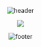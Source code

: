 <div align = "center">

![header](https://capsule-render.vercel.app/api?type=waving&color=gradient&text=Hello!%20I'm%20Mubasheer&height=100&section=header)

![](https://komarev.com/ghpvc/?username=Mubasheer12&style=flat-square&label=Profile+Views&color=ff3333)

![footer](https://capsule-render.vercel.app/api?type=waving&height=100&color=gradient&section=footer)

</div>
